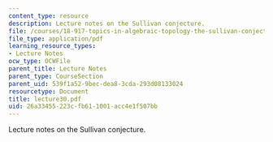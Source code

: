 ```yaml
---
content_type: resource
description: Lecture notes on the Sullivan conjecture.
file: /courses/18-917-topics-in-algebraic-topology-the-sullivan-conjecture-fall-2007/26a33455223cfb611001acc4e1f507bb_lecture30.pdf
file_type: application/pdf
learning_resource_types:
- Lecture Notes
ocw_type: OCWFile
parent_title: Lecture Notes
parent_type: CourseSection
parent_uid: 539f1a52-9bec-dea8-3cda-293d08133024
resourcetype: Document
title: lecture30.pdf
uid: 26a33455-223c-fb61-1001-acc4e1f507bb
---
```

Lecture notes on the Sullivan conjecture.

